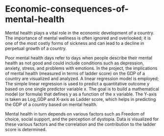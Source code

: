 # Economic-consequences-of-mental-health
Mental health plays a vital role in the economic development of a country. The importance of mental wellness is often ignored and overlooked; it is one of the most costly forms of sickness and can lead to a decline in perpetual growth of a country. 



Poor mental health days refer to days when people describe their mental health as not good and could include conditions such as depression, anxiety, stress, and problems with emotions. In the project, the implications of mental health (measured in terms of ladder score) on the GDP of a country are visualized and analyzed. A linear regression model is employed; The simple linear regression is used to predict a quantitative outcome y based on one single predictor variable x. The goal is to build a mathematical model (or formula) that defines y as a function of the x variable. The Y-axis is taken as Log_GDP and X-axis as Ladder score, which helps in predicting the GDP of a country based on mental health. 




Mental health in turn depends on various factors such as Freedom of choice, social support, and the perception of dystopia. Data is visualized for these various factors and the correlation and the contribution to the ladder score is determined.
